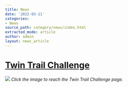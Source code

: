 ```yaml
---
title: News
date: '2022-03-11'
categories:
- News
source_path: category/news/index.html
extracted_mode: article
author: admin
layout: news_article
---
```

# [Twin Trail Challenge](/news/twin-trail-challenge/)

[![](/assets/images/2022/03/Twin-Trail-banner-1024x999.jpg)](twin-trail-challenge/)
_Click the image to reach the Twin Trail Challenge page._

